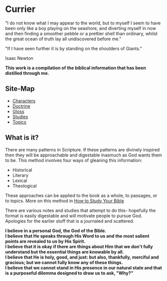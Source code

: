 # Currier 


  "I do not know what I may appear to the world, 
but to myself I seem to have been only like a boy playing on the seashore, 
and diverting myself in now and then finding a smoother pebble or a prettier shell than ordinary, 
whilst the great ocean of truth lay all undiscovered before me."  
  
  "If I have seen further it is by standing on the shoulders of Giants."  
  
  Isaac Newton  

__This work is a compilation of the biblical information that has been distilled through me.__


## Site-Map

- [Characters](./Character)
- [Doctrine](./Doctrine)
- [Gloss](./Gloss)
- [Studies](./Studies)
- [Topics](./Topic)


## What is it?

  There are many patterns in Scripture.
If these patterns are divinely inspired then they will be approachable and digestable inasmuch as God wants them to be.
This method involves four ways of gleaning this information:
* Historical
* Literary
* Lexical
* Theological
  
These approaches can be applied to the book as a whole, to passages, or to topics.
More on this method in [How to Study Your Bible](/Studies/How%20to%20Study%20Your%20Bible/index.md)
  
  There are various notes and studies that attempt to do this- 
hopefully the format is easily digestable and will motivate people to pursue God.
Apologies for the earlier stuff that is a journaled and scattered.

**I believe in a personal God, the God of the Bible.  
I believe that He speaks through His Word to us and the most salient points are revealed to us by His Spirit.  
I believe that it is okay if there are things about Him that we don't fully understand but the essential things are knowable by all.  
I believe that He is holy, good, and just: but also, thankfully, merciful and gracious; but we cannot fully know any of these things.  
I believe that we cannot stand in His presence in our natural state and that is a purposeful dilemma designed to draw us to ask, "Why?"**